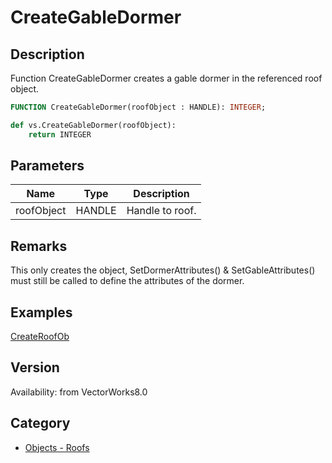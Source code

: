 # CreateGableDormer

## Description
Function CreateGableDormer creates a gable dormer in the referenced roof object.

```pascal
FUNCTION CreateGableDormer(roofObject : HANDLE): INTEGER;
```

```python
def vs.CreateGableDormer(roofObject):
    return INTEGER
```

## Parameters
|Name|Type|Description|
|---|---|---|
|roofObject|HANDLE|Handle to roof.|

## Remarks
This only creates the object, SetDormerAttributes() &amp; SetGableAttributes() must still be called to define the attributes of the dormer.

## Examples
[CreateRoofOb](examples/CreateRoofObj.md)

## Version
Availability: from VectorWorks8.0

## Category
* [Objects - Roofs](../Categories/Objects%20-%20Roofs.md)
